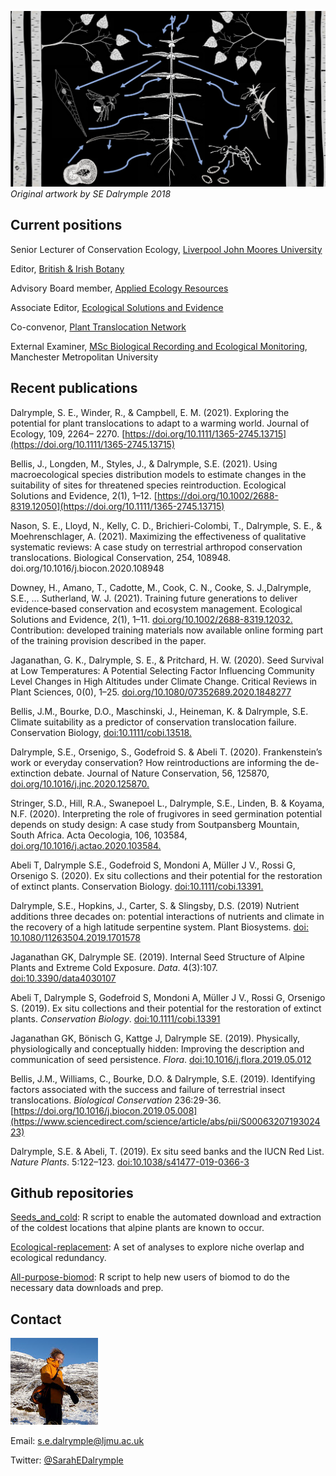 ![](Melampyrum_ecosystem.png)
*Original artwork by SE Dalrymple 2018*


## Current positions

Senior Lecturer of Conservation Ecology, [Liverpool John Moores University](https://www.ljmu.ac.uk/about-us/staff-profiles/faculty-of-science/natural-sciences-and-psychology/sarah-dalrymple)

Editor, [British & Irish Botany](https://britishandirishbotany.org/index.php/bib)

Advisory Board member, [Applied Ecology Resources](https://www.britishecologicalsociety.org/publications/applied-ecology-resources/)

Associate Editor, [Ecological Solutions and Evidence](https://www.britishecologicalsociety.org/publications/applied-ecology-resources/)

Co-convenor, [Plant Translocation Network](https://sarahedalrymple.github.io/Plant-Translocation-Network/)

External Examiner, [MSc Biological Recording and Ecological Monitoring](https://www2.mmu.ac.uk/study/postgraduate/course/msc-biological-recording/), Manchester Metropolitan University

## Recent publications

Dalrymple, S. E., Winder, R., & Campbell, E. M. (2021). Exploring the potential for plant translocations to adapt to a warming world. Journal of Ecology, 109, 2264– 2270. [https://doi.org/10.1111/1365-2745.13715](https://doi.org/10.1111/1365-2745.13715)

Bellis, J., Longden, M., Styles, J., & Dalrymple, S.E. (2021). Using macroecological species distribution models to estimate changes in the suitability of sites for threatened species reintroduction. Ecological Solutions and Evidence, 2(1), 1–12. [https://doi.org/10.1002/2688-8319.12050](https://doi.org/10.1111/1365-2745.13715)

Nason, S. E., Lloyd, N., Kelly, C. D., Brichieri-Colombi, T., Dalrymple, S. E., & Moehrenschlager, A. (2021). Maximizing the effectiveness of qualitative systematic reviews: A case study on terrestrial arthropod conservation translocations. Biological Conservation, 254, 108948. doi.org/10.1016/j.biocon.2020.108948

Downey, H., Amano, T., Cadotte, M., Cook, C. N., Cooke, S. J.,Dalrymple, S.E., … Sutherland, W. J. (2021). Training future generations to deliver evidence‐based conservation and ecosystem management. Ecological Solutions and Evidence, 2(1), 1–11. [doi.org/10.1002/2688-8319.12032.](doi.org/10.1002/2688-8319.12032) Contribution: developed training materials now available online forming part of the training provision described in the paper.

Jaganathan, G. K., Dalrymple, S. E., & Pritchard, H. W. (2020). Seed Survival at Low Temperatures: A Potential Selecting Factor Influencing Community Level Changes in High Altitudes under Climate Change. Critical Reviews in Plant Sciences, 0(0), 1–25. [doi.org/10.1080/07352689.2020.1848277](doi.org/10.1080/07352689.2020.1848277)

Bellis, J.M., Bourke, D.O., Maschinski, J., Heineman, K. & Dalrymple, S.E. Climate suitability as a predictor of conservation translocation failure. Conservation Biology, [doi:10.1111/cobi.13518.](doi:10.1111/cobi.13518)

Dalrymple, S.E., Orsenigo, S., Godefroid S. & Abeli T. (2020). Frankenstein’s work or everyday conservation? How reintroductions are informing the de-extinction debate. Journal of Nature Conservation, 56, 125870, [doi.org/10.1016/j.jnc.2020.125870.](doi.org/10.1016/j.jnc.2020.125870)

Stringer, S.D., Hill, R.A., Swanepoel L., Dalrymple, S.E., Linden, B. & Koyama, N.F. (2020). Interpreting the role of frugivores in seed germination potential depends on study design: A case study from Soutpansberg Mountain, South Africa. Acta Oecologia, 106, 103584, [doi.org/10.1016/j.actao.2020.103584.](doi.org/10.1016/j.actao.2020.103584)

Abeli T, Dalrymple S.E., Godefroid S, Mondoni A, Müller J V., Rossi G, Orsenigo S. (2020). Ex situ collections and their potential for the restoration of extinct plants. Conservation Biology. [doi:10.1111/cobi.13391.](doi:10.1111/cobi.13391)

Dalrymple, S.E., Hopkins, J., Carter, S. & Slingsby, D.S. (2019) Nutrient additions three decades on: potential interactions of nutrients and climate in the recovery of a high latitude serpentine system. Plant Biosystems. [doi: 10.1080/11263504.2019.1701578](https://www.tandfonline.com/doi/abs/10.1080/11263504.2019.1701578)

Jaganathan GK, Dalrymple SE. (2019). Internal Seed Structure of Alpine Plants and Extreme Cold Exposure. *Data*. 4(3):107. [doi:10.3390/data4030107](https://www.mdpi.com/2306-5729/4/3/107)

Abeli T, Dalrymple S, Godefroid S, Mondoni A, Müller J V., Rossi G, Orsenigo S. (2019). Ex situ collections and their potential for the restoration of extinct plants. *Conservation Biology*. [doi:10.1111/cobi.13391](https://onlinelibrary.wiley.com/doi/abs/10.1111/cobi.13391)

Jaganathan GK, Bönisch G, Kattge J, Dalrymple SE. (2019). Physically, physiologically and conceptually hidden: Improving the description and communication of seed persistence. *Flora*. [doi:10.1016/j.flora.2019.05.012](https://doi.org/10.1016/j.flora.2019.05.012)

Bellis, J.M., Williams, C., Bourke, D.O. & Dalrymple, S.E. (2019). Identifying factors associated with the success and failure of terrestrial insect translocations.  *Biological Conservation* 236:29-36. [https://doi.org/10.1016/j.biocon.2019.05.008](https://www.sciencedirect.com/science/article/abs/pii/S0006320719302423)

Dalrymple, S.E. & Abeli, T. (2019). Ex situ seed banks and the IUCN Red List. *Nature Plants*. 5:122–123. [doi:10.1038/s41477-019-0366-3](https://www.nature.com/articles/s41477-019-0366-3)


## Github repositories

[Seeds_and_cold](https://sarahedalrymple.github.io/seeds_and_cold/): R script to enable the automated download and extraction of the coldest locations that alpine plants are known to occur.

[Ecological-replacement](https://sarahedalrymple.github.io/Ecological-replacement/): A set of analyses to explore niche overlap and ecological redundancy.

[All-purpose-biomod](https://sarahedalrymple.github.io/All-purpose-biomod/): R script to help new users of biomod to do the necessary data downloads and prep.

## Contact

![](PB290305.JPG)

Email: [s.e.dalrymple@ljmu.ac.uk](s.e.dalrymple@ljmu.ac.uk)

Twitter: [@SarahEDalrymple](https://twitter.com/SarahEDalrymple)
